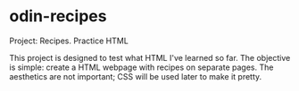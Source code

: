 # odin-recipes
Project: Recipes. Practice HTML

This project is designed to test what HTML I've learned so far. The objective is simple: create a HTML webpage with recipes on separate pages. The aesthetics are not important; CSS will be used later to make it pretty.